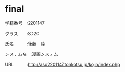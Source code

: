 # final

学籍番号　:2201147

クラス　　:SD2C

氏名　　　:後藤　陸

システム名　:漫画システム

URL　　　:http://aso2201147.tonkotsu.jp/kojin/index.php
